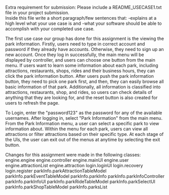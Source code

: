 Extra requirement for submission: 
Please include a README_USECASE1.txt file in your project submission.  
Inside this file write a short paragraph/few sentences that:
-explains at a high level what your use case is and 
-what your software should be able to accomplish with your completed use case.  

The first use case our group has done for this assignment is the viewing the park information.
Firstly, users need to type in correct account and password if they already have accounts.
Otherwise, they need to sign up an new account. Once they log in successfully, the main menu 
will be displayed by controller, and users can choose one button from the main menu. If users
want to learn some information about each park, including attractions, restaurants, shops, 
rides and their business hours, they can click the park information button. After users push the 
park information button, they need to pick one park first, and then, they can easily browse all 
basic information of that park. Additionally, all information is classified into attractions, 
restaurants, shop, and rides, so users can check details of anything that they are looking for,
 and the reset button is also created for users to refresh the page.

To Login, enter the "password123" as the password for any of the available usernames. 
After logging in, select "Park Information" from the main menu. From the Park Information menu,
a user can select a specific park to view information about. Within the menu for each park, users
can view all attractions or filter attractions based on their specific type. At each stage of the UIs, 
the user can exit out of the menus at anytime by selecting the exit button.

Changes for this assignment were made in the following classes:
engine.engine
engine.controller
engine.mainUI
engine.user
engine.attractionList
engine.attraction
login.loginUI
login.recovery
login.register
parkInfo.parkAttractionTableModel
parkInfo.parkEventTableModel
parkInfo.parkInfo
parkInfo.parkInfoController
parkInfo.parkInfoUI
parkInfo.parkRideTableModel
parkInfo.parkSelectUI
parkInfo.parkShopTableModel
parkInfo.parksList
